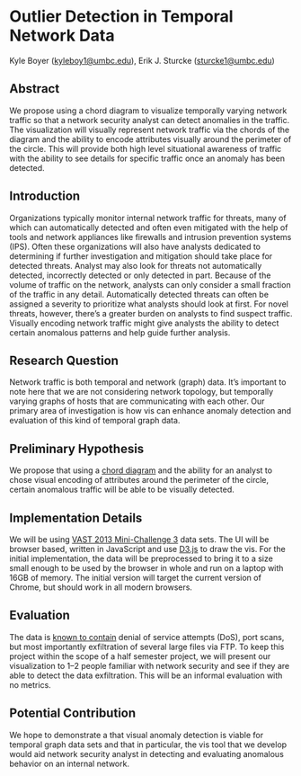 # Outlier Detection in Temporal Network Data

Kyle Boyer (kyleboy1@umbc.edu), Erik J. Sturcke (sturcke1@umbc.edu)

## Abstract

We propose using a chord diagram to visualize temporally varying network
traffic so that a network security analyst can detect anomalies in the traffic.
The visualization will visually represent network traffic via the chords of the
diagram and the ability to encode attributes visually around the perimeter of
the circle. This will provide both high level situational awareness of traffic
with the ability to see details for specific traffic once an anomaly has been
detected.

## Introduction

Organizations typically monitor internal network traffic for threats, many of
which can automatically detected and often even mitigated with the help of
tools and network appliances like firewalls and intrusion prevention systems
(IPS). Often these organizations will also have analysts dedicated to
determining if further investigation and mitigation should take place for
detected threats. Analyst may also look for threats not automatically detected,
incorrectly detected or only detected in part. Because of the volume of traffic
on the network, analysts can only consider a small fraction of the traffic in
any detail. Automatically detected threats can often be assigned a severity to
prioritize what analysts should look at first. For novel threats, however,
there’s a greater burden on analysts to find suspect traffic. Visually encoding
network traffic might give analysts the ability to detect certain anomalous
patterns and help guide further analysis. 

## Research Question

Network traffic is both temporal and network (graph) data. It’s important to
note here that we are not considering network topology, but temporally varying
graphs of hosts that are communicating with each other. Our primary area of
investigation is how vis can enhance anomaly detection and evaluation of this
kind of temporal graph data.

## Preliminary Hypothesis

We propose that using a [chord diagram](https://en.wikipedia.org/wiki/Chord_diagram)
and the ability for an analyst to chose visual encoding of attributes around
the perimeter of the circle, certain anomalous traffic will be able to be
visually detected.

## Implementation Details

We will be using [VAST 2013 Mini-Challenge 3](http://vacommunity.org/VAST+Challenge+2013%3A+Mini-Challenge+3)
data sets. The UI will be browser based, written in JavaScript and use
[D3.js](https://d3js.org/) to draw the vis. For the initial implementation, the
data will be preprocessed to bring it to a size small enough to be used by the
browser in whole and run on a laptop with 16GB of memory. The initial version
will target the current version of Chrome, but should work in all modern
browsers.

## Evaluation

The data is [known to
contain](https://www.researchgate.net/publication/257942320_VAST_Challenge_2013_Situation_Awareness_and_Prospective_Analysis)
denial of service attempts (DoS), port scans, but most importantly exfiltration
of several large files via FTP. To keep this project within the scope of a half
semester project, we will present our visualization to 1–2 people familiar with
network security and see if they are able to detect the data exfiltration. This
will be an informal evaluation with no metrics.

## Potential Contribution

We hope to demonstrate a that visual anomaly detection is viable for temporal
graph data sets and that in particular, the vis tool that we develop would aid
network security analyst in detecting and evaluating anomalous behavior on an
internal network. 
